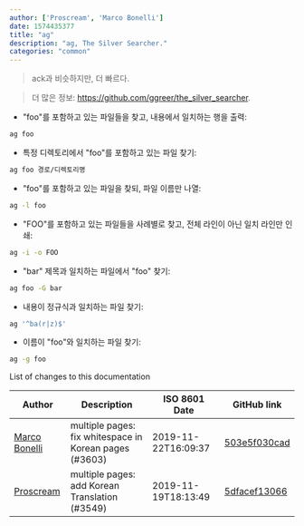 ```yaml
---
author: ['Proscream', 'Marco Bonelli']
date: 1574435377
title: "ag"
description: "ag, The Silver Searcher."
categories: "common"
---
```

> ack과 비슷하지만, 더 빠르다.

> 더 많은 정보: <https://github.com/ggreer/the_silver_searcher>.

- "foo"를 포함하고 있는 파일들을 찾고, 내용에서 일치하는 행을 출력:

```bash
ag foo
```

- 특정 디렉토리에서 "foo"를 포함하고 있는 파일 찾기:

```bash
ag foo 경로/디렉토리명
```

- "foo"를 포함하고 있는 파일을 찾되, 파일 이름만 나열:

```bash
ag -l foo
```

- "FOO"를 포함하고 있는 파일들을 사례별로 찾고, 전체 라인이 아닌 일치 라인만 인쇄:

```bash
ag -i -o FOO
```

- "bar" 제목과 일치하는 파일에서 "foo" 찾기:

```bash
ag foo -G bar
```

- 내용이 정규식과 일치하는 파일 찾기:

```bash
ag '^ba(r|z)$'
```

- 이름이 "foo"와 일치하는 파일 찾기:

```bash
ag -g foo
```
List of changes to this documentation


Author | Description | ISO 8601 Date | GitHub link
------|-----|-----|-----
[Marco Bonelli](mailto:mebeim@users.noreply.github.com) | multiple pages: fix whitespace in Korean pages (#3603) | 2019-11-22T16:09:37 | [503e5f030cad](https://github.com/tldr-pages/tldr/commit/503e5f030cada020dd32b7d2bef431e2e8b5b2d8)
[Proscream](mailto:proscream@naver.com) | multiple pages: add Korean Translation (#3549) | 2019-11-19T18:13:49 | [5dfacef13066](https://github.com/tldr-pages/tldr/commit/5dfacef1306610247597b34374d3b62d41bd2f6f)


